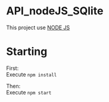 # API_nodeJS_SQlite

This project use [NODE JS](https://nodejs.org/es/)


# Starting

First:\
Execute `npm install`

Then:\
Execute `npm start`